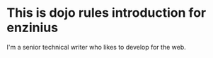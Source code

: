 # This is dojo rules introduction for enzinius
I'm a senior technical writer who likes to develop for the web.
